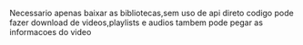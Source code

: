 Necessario apenas baixar as bibliotecas,sem uso de api direto
codigo pode fazer download de videos,playlists e audios 
tambem pode pegar as informacoes do video 
